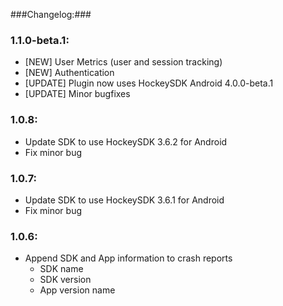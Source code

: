 ###Changelog:###

### 1.1.0-beta.1:

* [NEW] User Metrics (user and session tracking)
* [NEW] Authentication
* [UPDATE] Plugin now uses HockeySDK Android 4.0.0-beta.1
* [UPDATE] Minor bugfixes

### 1.0.8:

- Update SDK to use HockeySDK 3.6.2 for Android
- Fix minor bug

### 1.0.7:

- Update SDK to use HockeySDK 3.6.1 for Android
- Fix minor bug
	
### 1.0.6:

- Append SDK and App information to crash reports
	* SDK name
	* SDK version
	* App version name
